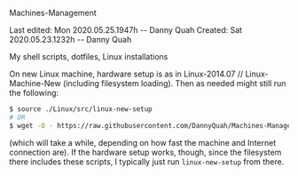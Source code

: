 Machines-Management

Last edited: Mon 2020.05.25.1947h -- Danny Quah
Created: Sat 2020.05.23.1232h -- Danny Quah

My shell scripts, dotfiles, Linux installations

On new Linux machine, hardware setup is as in Linux-2014.07 // Linux-Machine-New (including filesystem loading). Then as needed might still run the following:

```sh
$ source ./Linux/src/linux-new-setup
# OR
$ wget -O - https://raw.githubusercontent.com/DannyQuah/Machines-Management/master/Linux/src/linux-new-setup | sudo bash
```

(which will take a while, depending on how fast the machine and Internet connection are). If the hardware setup works, though, since the filesystem there includes these scripts, I typically just run `linux-new-setup` from there.
